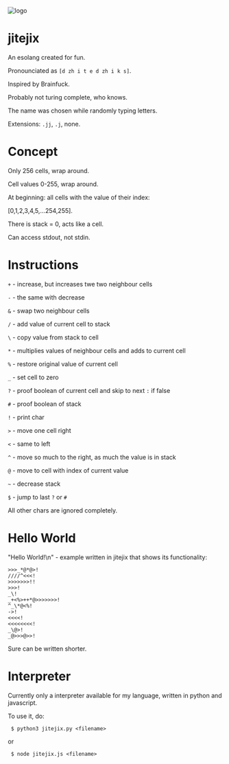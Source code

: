 ![logo](https://user-images.githubusercontent.com/65429873/117552007-36988b00-b049-11eb-963b-df0d485c1838.png)

# jitejix
An esolang created for fun.

Pronounciated as `[d zh i t e d zh i k s]`.

Inspired by Brainfuck.

Probably not turing complete, who knows.

The name was chosen while randomly typing letters.

Extensions: `.jj`, `.j`, none.

# Concept
Only 256 cells, wrap around.

Cell values 0-255, wrap around.


At beginning: all cells with the value of their index:

[0,1,2,3,4,5,...254,255].


There is stack = 0, acts like a cell.


Can access stdout, not stdin.


# Instructions

`+` - increase, but increases twe two neighbour cells

`-` - the same with decrease

`&` - swap two neighbour cells

`/` - add value of current cell to stack

`\` - copy value from stack to cell

`*` - multiplies values of neighbour cells
    and adds to current cell

`%` - restore original value of current cell

`_` - set cell to zero

`?` - proof boolean of current cell and skip to next `:` if false

`#` - proof boolean of stack

`!` - print char

`>` - move one cell right

`<` - same to left

`^` - move so much to the right, as much the value is in stack

`@` - move to cell with index of current value

`~` - decrease stack

`$` - jump to last `?` or `#`

All other chars are ignored completely.

# Hello World

"Hello World!\n" - example written in jitejix that shows its functionality:
```
>>>_*@*@>!
////^<<<!
>>>>>>>!!
>>>!
_\!
_+<%>++*@>>>>>>>!
^_\*@<%!
->!
<<<<!
<<<<<<<<!
_\@>!
_@>>>@>>!
```
Sure can be written shorter.

# Interpreter
Currently only a interpreter available for my language, written in python and javascript.

To use it, do:
```
 $ python3 jitejix.py <filename>
```
or
```
 $ node jitejix.js <filename>
```
